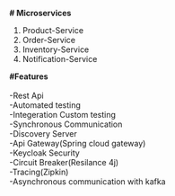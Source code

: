 **﻿# Microservices**

 1. Product-Service
 2. Order-Service
 3. Inventory-Service
 4. Notification-Service

**#Features** <br> <br>
-Rest Api <br>
-Automated testing <br>
-Integeration Custom testing <br>
-Synchronous Communication <br>
-Discovery Server <br>
-Api Gateway(Spring cloud gateway) <br>
-Keycloak Security <br>
-Circuit Breaker(Resilance 4j) <br>
-Tracing(Zipkin) <br>
-Asynchronous communication with kafka <br>
